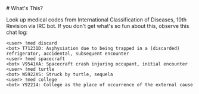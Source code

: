 <A name="toc1-0" title="What's This?" />
# What's This?

Look up medical codes from International Classification of Diseases, 10th Revision via IRC bot.  If you don't get what's so fun about this, observe this chat log:

    <user> !med discard
    <bot> T71231D: Asphyxiation due to being trapped in a (discarded) refrigerator, accidental, subsequent encounter
    <user> !med spacecraft
    <bot> V9541XA: Spacecraft crash injuring occupant, initial encounter
    <user> !med turtle
    <bot> W5922XS: Struck by turtle, sequela
    <user> !med college
    <bot> Y92214: College as the place of occurrence of the external cause
